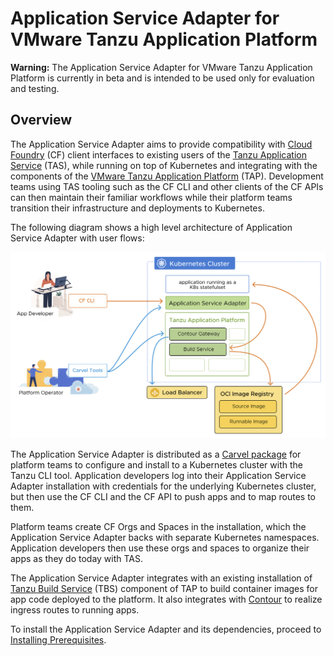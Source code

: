 # Application Service Adapter for VMware Tanzu Application Platform


<p class="note warning">
<strong>Warning:</strong> The Application Service Adapter for VMware Tanzu Application Platform is currently in beta and is intended to be used only for evaluation and testing.
</p>

## Overview

The Application Service Adapter aims to provide compatibility with [Cloud Foundry](https://www.cloudfoundry.org/) (CF) client interfaces to existing users of the [Tanzu Application Service](https://tanzu.vmware.com/application-service) (TAS), while running on top of Kubernetes and integrating with the components of the [VMware Tanzu Application Platform](https://tanzu.vmware.com/application-platform) (TAP). Development teams using TAS tooling such as the CF CLI and other clients of the CF APIs can then maintain their familiar workflows while their platform teams transition their infrastructure and deployments to Kubernetes.

The following diagram shows a high level architecture of Application Service Adapter with user flows:

![Application Service Adapter architecture diagram with user flows](images/architecture.png)

The Application Service Adapter is distributed as a [Carvel package](https://carvel.dev/) for platform teams to configure and install to a Kubernetes cluster with the Tanzu CLI tool. Application developers log into their Application Service Adapter installation with credentials for the underlying Kubernetes cluster, but then use the CF CLI and the CF API to push apps and to map routes to them.

Platform teams create CF Orgs and Spaces in the installation, which the Application Service Adapter backs with separate Kubernetes namespaces. Application developers then use these orgs and spaces to organize their apps as they do today with TAS.

The Application Service Adapter integrates with an existing installation of [Tanzu Build Service](https://tanzu.vmware.com/build-service) (TBS) component of TAP to build container images for app code deployed to the platform. It also integrates with [Contour](https://projectcontour.io/) to realize ingress routes to running apps.

To install the Application Service Adapter and its dependencies, proceed to [Installing Prerequisites](install-prerequisites.md).
